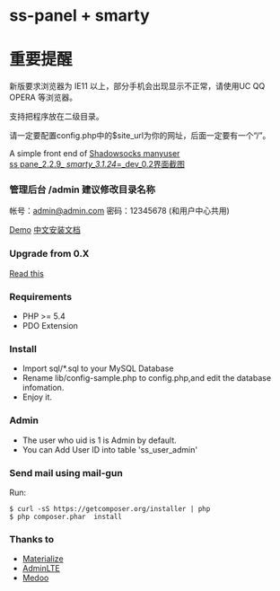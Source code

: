 ss-panel + smarty
========

重要提醒
========

新版要求浏览器为 IE11 以上，部分手机会出现显示不正常，请使用UC QQ OPERA 等浏览器。

支持把程序放在二级目录。

请一定要配置config.php中的$site_url为你的网址，后面一定要有一个“/”。

A simple front end of [Shadowsocks manyuser](https://github.com/mengskysama/shadowsocks/tree/manyuser
)  
[ss pane_2.2.9_ _smarty_3.1.24_=_dev_0.2界面截图](https://github.com/xuanhuan/ss-panel/wiki/ss-pane_2.2.9_-_smarty_3.1.24_=_dev_0.2%E7%95%8C%E9%9D%A2)

### 管理后台 /admin    建议修改目录名称
帐号：admin@admin.com
密码：12345678
(和用户中心共用)

[Demo](https://cattt.com) [中文安装文档](https://github.com/orvice/ss-panel/wiki/Install-Guide-zh_cn)

### Upgrade from 0.X

[Read this](https://github.com/orvice/ss-panel/blob/master/upgrade_to_v2.md)

### Requirements
* PHP >= 5.4
* PDO Extension

### Install
* Import sql/*.sql to your MySQL Database
* Rename lib/config-sample.php to config.php,and edit the database infomation.
* Enjoy it.

### Admin
* The user who uid is 1 is Admin by default.
* You can Add User ID into table 'ss_user_admin'

### Send mail using mail-gun
Run:

```
$ curl -sS https://getcomposer.org/installer | php
$ php composer.phar  install
```


### Thanks to
* [Materialize](http://materializecss.com/)
* [AdminLTE](https://github.com/almasaeed2010/AdminLTE)
* [Medoo](https://github.com/catfan/Medoo)

